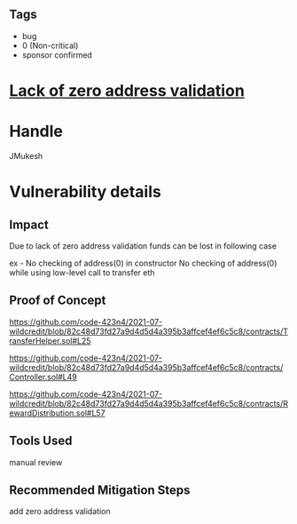 ## Tags

- bug
- 0 (Non-critical)
- sponsor confirmed

# [Lack of zero address validation](https://github.com/code-423n4/2021-07-wildcredit-findings/issues/108) 

# Handle

JMukesh


# Vulnerability details

## Impact
Due to lack of zero address validation funds can be lost in following case

ex - No checking of address(0) in constructor
       No checking of address(0) while using low-level call to transfer eth

## Proof of Concept

https://github.com/code-423n4/2021-07-wildcredit/blob/82c48d73fd27a9d4d5d4a395b3affcef4ef6c5c8/contracts/TransferHelper.sol#L25

https://github.com/code-423n4/2021-07-wildcredit/blob/82c48d73fd27a9d4d5d4a395b3affcef4ef6c5c8/contracts/Controller.sol#L49

https://github.com/code-423n4/2021-07-wildcredit/blob/82c48d73fd27a9d4d5d4a395b3affcef4ef6c5c8/contracts/RewardDistribution.sol#L57

## Tools Used
manual review

## Recommended Mitigation Steps

add zero address validation

